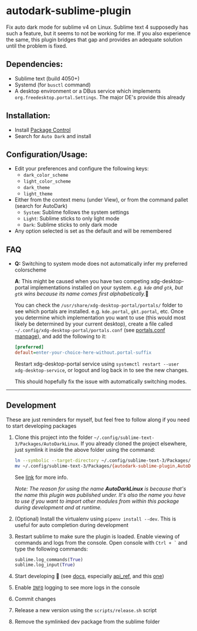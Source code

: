 # autodark-sublime-plugin
Fix auto dark mode for sublime v4 on Linux. Sublime text 4 supposedly has such a feature, but it seems to not be working for me. If you also experience the same, this plugin bridges that gap and provides an adequate solution until the problem is fixed.

## Dependencies:
- Sublime text (build 4050+)
- Systemd (for `busctl` command)
- A desktop environment or a DBus service which implements `org.freedesktop.portal.Settings`. The major DE's provide this already

## Installation:
- Install [Package Control](https://packagecontrol.io/installation)
- Search for `Auto Dark` and install

## Configuration/Usage:
- Edit your preferences and configure the following keys:
    - `dark_color_scheme`
    - `light_color_scheme`
    - `dark_theme`
    - `light_theme`
- Either from the context menu (under View), or from the command pallet (search for AutoDark)
    - `System`: Sublime follows the system settings
    - `Light`: Sublime sticks to only light mode
    - `Dark`: Sublime sticks to only dark mode
- Any option selected is set as the default and will be remembered

## FAQ

- **Q:** Switching to system mode does not automatically infer my preferred colorscheme

    **A**: This might be caused when you have two competing xdg-desktop-portal implementations installed on your system. _e.g. `kde` and `gtk`, but `gtk` wins because its name comes first alphabetically._:shrug:

    You can check the `/usr/share/xdg-desktop-portal/portals/` folder to see which portals are installed. e.g. `kde.portal`, `gkt.portal`, etc. Once you determine which implementation you want to use (this would most likely be determined by your current desktop), create a file called `~/.config/xdg-desktop-portal/portals.conf` (see [portals.conf manpage](https://man.archlinux.org/man/portals.conf.5)), and add the following to it:

    ```ini
    [preferred]
    default=enter-your-choice-here-without.portal-suffix
    ```
    Restart xdg-desktop-portal service using `systemctl restart --user xdg-desktop-service`, or logout and log back in to see the new changes.

    This should hopefully fix the issue with automatically switching modes.

---

## Development
These are just reminders for myself, but feel free to follow along if you need to start developing packages

1. Clone this project into the folder `~/.config/sublime-text-3/Packages/AutoDarkLinux`. If you already cloned the project elsewhere, just symlink it inside the above folder using the command:

    ```sh
    ln --symbolic --target-directory ~/.config/sublime-text-3/Packages/  /path/to/autodark-sublime-plugin/
    mv ~/.config/sublime-text-3/Packages/{autodark-sublime-plugin,AutoDarkLinux}
    ```

    See [link](https://www.sublimetext.com/docs/packages.html) for more info.

    _Note: The reason for using the name **AutoDarkLinux** is because that's the name this plugin was published under. It's also the name you have to use if you want to import other modules from within this package during development and at runtime._
2. (Optional) Install the virtualenv using `pipenv install --dev`. This is useful for auto completion during development
2. Restart sublime to make sure the plugin is loaded. Enable viewing of commands and logs from the console. Open console with `` Ctrl + ` `` and type the following commands:

    ```py
    sublime.log_commands(True)
    sublime.log_input(True)
    ```
3. Start developing :hammer: (see [docs](https://www.sublimetext.com/docs/), especially [api_ref](https://www.sublimetext.com/docs/api_reference.html), and this [one](https://forum.sublimetext.com/t/solved-where-and-how-do-i-store-internal-package-settings/48843))
3. Enable [`INFO`](https://docs.python.org/3.8/library/logging.html#levels) logging to see more logs in the console
4. Commit changes
5. Release a new version using the `scripts/release.sh` script
6. Remove the symlinked dev package from the sublime folder
